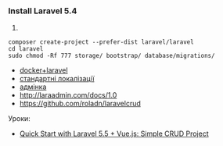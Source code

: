 ### Install Laravel 5.4
1.
```
composer create-project --prefer-dist laravel/laravel
cd laravel
sudo chmod -Rf 777 storage/ bootstrap/ database/migrations/
```
* [docker+laravel](https://medium.com/@shakyShane/laravel-docker-part-2-preparing-for-production-9c6a024e9797)
* [стандартні локалізації](https://github.com/caouecs/Laravel-lang/tree/master/src "стандартні локалізації")
* [адмінка](https://github.com/z-song/laravel-admin)
* http://laraadmin.com/docs/1.0
* https://github.com/roladn/laravelcrud

Уроки:
+ [Quick Start with Laravel 5.5 + Vue.js: Simple CRUD Project](http://laraveldaily.com/quick-start-laravel-5-5-vue-js-simple-crud-project/)
